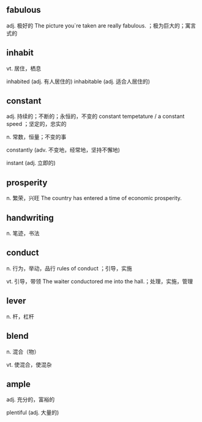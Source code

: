 ## fabulous

adj. 极好的 The picture you`re taken are really fabulous. ；极为巨大的；寓言式的

## inhabit

vt. 居住，栖息

inhabited (adj. 有人居住的) inhabitable (adj. 适合人居住的)

## constant

adj. 持续的；不断的；永恒的，不变的 constant tempetature / a constant speed ；坚定的，忠实的

n. 常数，恒量；不变的事

constantly (adv. 不变地，经常地，坚持不懈地)

instant (adj. 立即的)

## prosperity

n. 繁荣，兴旺 The country has entered a time of economic prosperity.

## handwriting

n. 笔迹，书法

## conduct

n. 行为，举动，品行 rules of conduct ；引导，实施

vt. 引导，带领 The waiter conductored me into the hall.；处理，实施，管理

## lever

n. 杆，杠杆

## blend

n. 混合（物）

vt. 使混合，使混杂

## ample

adj. 充分的，富裕的

plentiful (adj. 大量的)